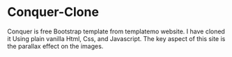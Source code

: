 # Conquer-Clone
Conquer is free Bootstrap template from templatemo website.
I have cloned it Using plain vanilla Html, Css, and Javascript.
The key aspect of this site is the parallax effect on the images.
